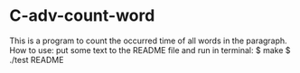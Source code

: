 # C-adv-count-word

This is a program to count the occurred time of all words in the paragraph.
How to use: 
put some text to the README file and run in terminal: 
$ make
$ ./test README
